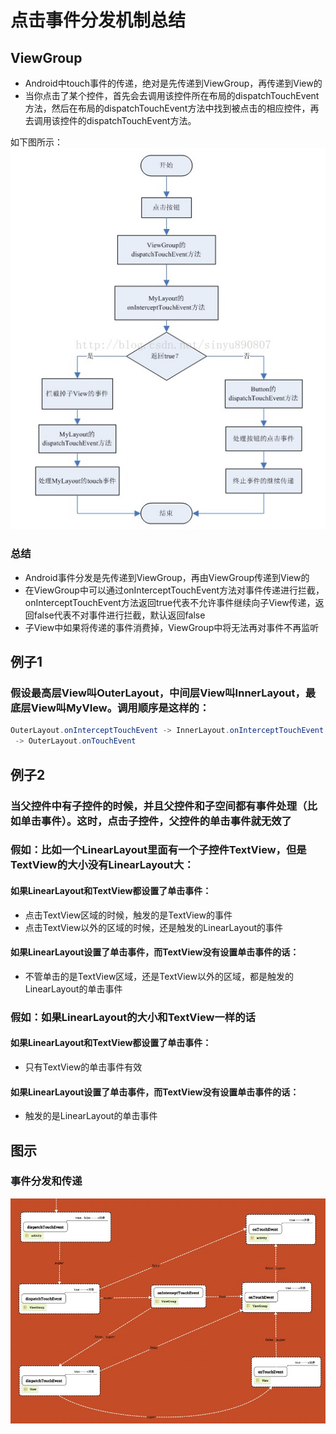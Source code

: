 # 点击事件分发机制总结
## ViewGroup 
* Android中touch事件的传递，绝对是先传递到ViewGroup，再传递到View的
* 当你点击了某个控件，首先会去调用该控件所在布局的dispatchTouchEvent方法，然后在布局的dispatchTouchEvent方法中找到被点击的相应控件，再去调用该控件的dispatchTouchEvent方法。

如下图所示：
![事件分发](https://github.com/MaosanDao/AndroidNote/blob/master/advanced/touch_event_1.jpg)

### 总结
* Android事件分发是先传递到ViewGroup，再由ViewGroup传递到View的
* 在ViewGroup中可以通过onInterceptTouchEvent方法对事件传递进行拦截，onInterceptTouchEvent方法返回true代表不允许事件继续向子View传递，返回false代表不对事件进行拦截，默认返回false
* 子View中如果将传递的事件消费掉，ViewGroup中将无法再对事件不再监听

## 例子1
### 假设最高层View叫OuterLayout，中间层View叫InnerLayout，最底层View叫MyVIew。调用顺序是这样的：
```java
OuterLayout.onInterceptTouchEvent -> InnerLayout.onInterceptTouchEvent -> MyView.onTouchEvent -> InnerLayout.onTouchEvent
 -> OuterLayout.onTouchEvent
```
## 例子2
### 当父控件中有子控件的时候，并且父控件和子空间都有事件处理（比如单击事件）。这时，点击子控件，父控件的单击事件就无效了
### 假如：比如一个LinearLayout里面有一个子控件TextView，但是TextView的大小没有LinearLayout大：
#### 如果LinearLayout和TextView都设置了单击事件：
* 点击TextView区域的时候，触发的是TextView的事件
* 点击TextView以外的区域的时候，还是触发的LinearLayout的事件
#### 如果LinearLayout设置了单击事件，而TextView没有设置单击事件的话：
* 不管单击的是TextView区域，还是TextView以外的区域，都是触发的LinearLayout的单击事件
### 假如：如果LinearLayout的大小和TextView一样的话
#### 如果LinearLayout和TextView都设置了单击事件：
* 只有TextView的单击事件有效
#### 如果LinearLayout设置了单击事件，而TextView没有设置单击事件的话：
* 触发的是LinearLayout的单击事件
 ## 图示
 ### 事件分发和传递
 ![示例3](https://github.com/MaosanDao/AndroidNote/blob/master/advanced/touch_event_3.jpg)


 
